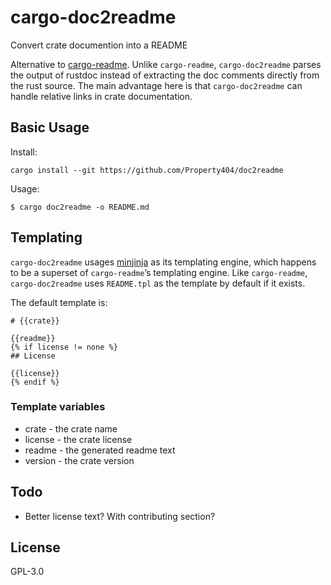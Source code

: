 # cargo-doc2readme

Convert crate documention into a README

Alternative to [cargo-readme](https://docs.rs/cargo-readme). Unlike `cargo-readme`,
`cargo-doc2readme` parses the output of rustdoc instead of extracting the doc comments directly
from the rust source. The main advantage here is that `cargo-doc2readme` can handle relative
links in crate documentation.

## Basic Usage

Install:

```notrust
cargo install --git https://github.com/Property404/doc2readme
```

Usage:

```notrust
$ cargo doc2readme -o README.md
```

## Templating

`cargo-doc2readme` usages [minjinja](https://docs.rs/minijinja) as its
templating engine, which happens to be a superset of `cargo-readme`’s templating engine. Like
`cargo-readme`, `cargo-doc2readme` uses `README.tpl` as the template by default if it exists.

The default template is:

```notrust
# {{crate}}

{{readme}}
{% if license != none %}
## License

{{license}}
{% endif %}
```

### Template variables

* crate - the crate name
* license - the crate license
* readme - the generated readme text
* version - the crate version

## Todo

* Better license text? With contributing section?


## License

GPL-3.0
